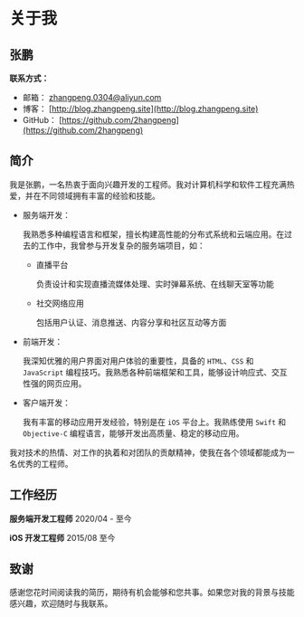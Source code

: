 # 关于我

## 张鹏

**联系方式：**

- 邮箱： <zhangpeng.0304@aliyun.com>
- 博客： [http://blog.zhangpeng.site](http://blog.zhangpeng.site)
- GitHub： [https://github.com/2hangpeng](https://github.com/2hangpeng)

## 简介

我是张鹏，一名热衷于面向兴趣开发的工程师。我对计算机科学和软件工程充满热爱，并在不同领域拥有丰富的经验和技能。

- 服务端开发：

  我熟悉多种编程语言和框架，擅长构建高性能的分布式系统和云端应用。在过去的工作中，我曾参与开发复杂的服务端项目，如：

  - 直播平台

    负责设计和实现直播流媒体处理、实时弹幕系统、在线聊天室等功能

  - 社交网络应用

    包括用户认证、消息推送、内容分享和社区互动等方面

- 前端开发：

  我深知优雅的用户界面对用户体验的重要性，具备的 `HTML`、`CSS` 和 `JavaScript` 编程技巧。我熟悉各种前端框架和工具，能够设计响应式、交互性强的网页应用。

- 客户端开发：

  我有丰富的移动应用开发经验，特别是在 `iOS` 平台上。我熟练使用 `Swift` 和 `Objective-C` 编程语言，能够开发出高质量、稳定的移动应用。

我对技术的热情、对工作的执着和对团队的贡献精神，使我在各个领域都能成为一名优秀的工程师。

## 工作经历

**服务端开发工程师** 2020/04 - 至今

**iOS 开发工程师** 2015/08 至今

## 致谢

感谢您花时间阅读我的简历，期待有机会能够和您共事。如果您对我的背景与技能感兴趣，欢迎随时与我联系。
